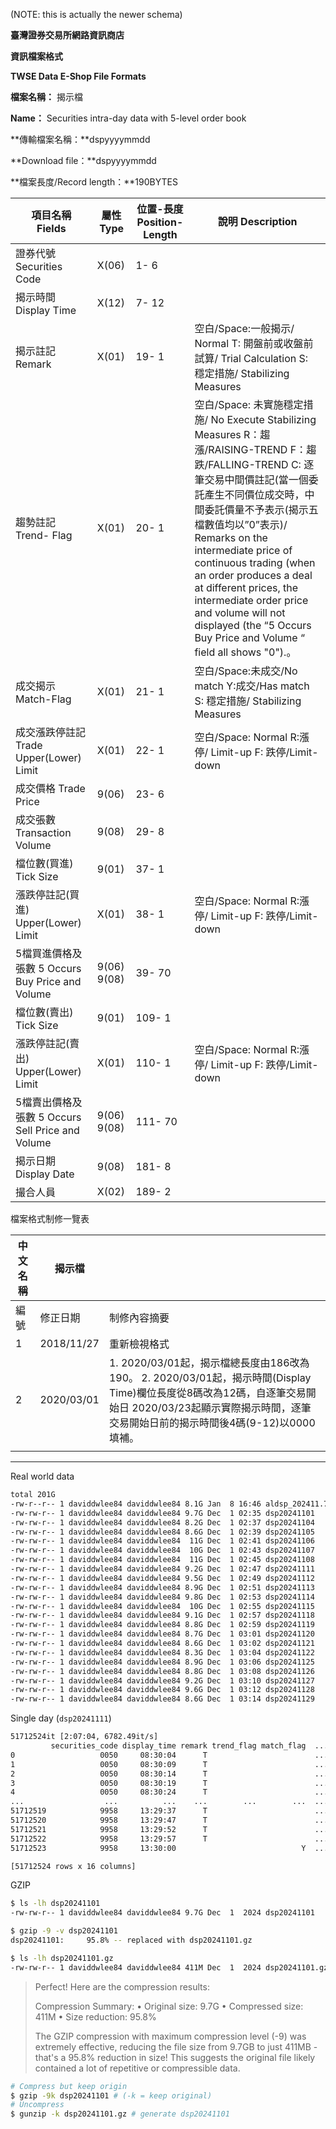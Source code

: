 (NOTE: this is actually the newer schema)

 **臺灣證券交易所網路資訊商店**

**資訊檔案格式**

**TWSE Data E-Shop File Formats**

**檔案名稱：** 揭示檔

**Name：** Securities intra-day data with 5-level order book

**傳輸檔案名稱：**dspyyyymmdd

**Download file：**dspyyyymmdd

**檔案長度/Record length：**190BYTES

| 項目名稱  Fields | 屬性  Type | 位置-長度  Position-Length | 說明  Description |
| --- | --- | --- | --- |
| 證券代號  Securities Code | X(06) | 1- 6 |  |
| 揭示時間  Display Time | X(12) | 7- 12 |  |
| 揭示註記  Remark | X(01) | 19- 1 | 空白/Space:一般揭示/ Normal  T: 開盤前或收盤前試算/ Trial Calculation  S: 穩定措施/ Stabilizing Measures |
| 趨勢註記  Trend- Flag | X(01) | 20- 1 | 空白/Space: 未實施穩定措施/ No Execute Stabilizing Measures  R：趨漲/RAISING-TREND  F：趨跌/FALLING-TREND  C: 逐筆交易中間價註記(當一個委託產生不同價位成交時，中間委託價量不予表示(揭示五檔數值均以”0”表示)/ Remarks on the intermediate price of continuous trading (when an order produces a deal at different prices, the intermediate order price and volume will not displayed (the “5 Occurs Buy Price and Volume “ field all shows "0").。 |
| 成交揭示  Match-Flag | X(01) | 21- 1 | 空白/Space:未成交/No match  Y:成交/Has match  S: 穩定措施/ Stabilizing Measures |
| 成交漲跌停註記  Trade Upper(Lower) Limit | X(01) | 22- 1 | 空白/Space: Normal  R:漲停/ Limit-up  F: 跌停/Limit-down |
| 成交價格  Trade Price | 9(06) | 23- 6 |  |
| 成交張數  Transaction Volume | 9(08) | 29- 8 |  |
| 檔位數(買進)  Tick Size | 9(01) | 37- 1 |  |
| 漲跌停註記(買進)  Upper(Lower) Limit | X(01) | 38- 1 | 空白/Space: Normal  R:漲停/ Limit-up  F: 跌停/Limit-down |
| 5檔買進價格及張數  5 Occurs Buy Price and Volume | 9(06)  9(08) | 39- 70 |  |
| 檔位數(賣出)  Tick Size | 9(01) | 109- 1 |  |
| 漲跌停註記(賣出)  Upper(Lower) Limit | X(01) | 110- 1 | 空白/Space: Normal  R:漲停/ Limit-up  F: 跌停/Limit-down |
| 5檔賣出價格及張數  5 Occurs Sell Price and Volume | 9(06)  9(08) | 111- 70 |  |
| 揭示日期  Display Date | 9(08) | 181- 8 |  |
| 撮合人員 | X(02) | 189- 2 |  |

檔案格式制修一覽表

| **中文名稱** | 揭示檔 | |
| --- | --- | --- |
| 編號 | 修正日期 | 制修內容摘要 |
| 1 | 2018/11/27 | 重新檢視格式 |
| 2 | 2020/03/01 | 1. 2020/03/01起，揭示檔總長度由186改為190。 2. 2020/03/01起，揭示時間(Display Time)欄位長度從8碼改為12碼，自逐筆交易開始日 2020/03/23起顯示實際揭示時間，逐筆交易開始日前的揭示時間後4碼(9-12)以0000填補。 |
|  |  |  |

---

Real world data

```txt
total 201G
-rw-r--r-- 1 daviddwlee84 daviddwlee84 8.1G Jan  8 16:46 aldsp_202411.7z
-rw-rw-r-- 1 daviddwlee84 daviddwlee84 9.7G Dec  1 02:35 dsp20241101
-rw-rw-r-- 1 daviddwlee84 daviddwlee84 8.2G Dec  1 02:37 dsp20241104
-rw-rw-r-- 1 daviddwlee84 daviddwlee84 8.6G Dec  1 02:39 dsp20241105
-rw-rw-r-- 1 daviddwlee84 daviddwlee84  11G Dec  1 02:41 dsp20241106
-rw-rw-r-- 1 daviddwlee84 daviddwlee84  10G Dec  1 02:43 dsp20241107
-rw-rw-r-- 1 daviddwlee84 daviddwlee84  11G Dec  1 02:45 dsp20241108
-rw-rw-r-- 1 daviddwlee84 daviddwlee84 9.2G Dec  1 02:47 dsp20241111
-rw-rw-r-- 1 daviddwlee84 daviddwlee84 9.5G Dec  1 02:49 dsp20241112
-rw-rw-r-- 1 daviddwlee84 daviddwlee84 8.9G Dec  1 02:51 dsp20241113
-rw-rw-r-- 1 daviddwlee84 daviddwlee84 9.8G Dec  1 02:53 dsp20241114
-rw-rw-r-- 1 daviddwlee84 daviddwlee84  10G Dec  1 02:55 dsp20241115
-rw-rw-r-- 1 daviddwlee84 daviddwlee84 9.1G Dec  1 02:57 dsp20241118
-rw-rw-r-- 1 daviddwlee84 daviddwlee84 8.8G Dec  1 02:59 dsp20241119
-rw-rw-r-- 1 daviddwlee84 daviddwlee84 8.7G Dec  1 03:01 dsp20241120
-rw-rw-r-- 1 daviddwlee84 daviddwlee84 8.6G Dec  1 03:02 dsp20241121
-rw-rw-r-- 1 daviddwlee84 daviddwlee84 8.3G Dec  1 03:04 dsp20241122
-rw-rw-r-- 1 daviddwlee84 daviddwlee84 8.9G Dec  1 03:06 dsp20241125
-rw-rw-r-- 1 daviddwlee84 daviddwlee84 8.8G Dec  1 03:08 dsp20241126
-rw-rw-r-- 1 daviddwlee84 daviddwlee84 9.2G Dec  1 03:10 dsp20241127
-rw-rw-r-- 1 daviddwlee84 daviddwlee84 9.6G Dec  1 03:12 dsp20241128
-rw-rw-r-- 1 daviddwlee84 daviddwlee84 8.6G Dec  1 03:14 dsp20241129
```

Single day (`dsp20241111`)

```txt
51712524it [2:07:04, 6782.49it/s]
         securities_code display_time remark trend_flag match_flag  ... sell_tick_size  sell_upper_lower_limit                                sell_5_price_volume  display_date match_staff
0                   0050     08:30:04      T                        ...              1                          [{'price': 203.0, 'volume': 2}, {'price': 0.0,...    2024-11-11          AA
1                   0050     08:30:09      T                        ...              5                          [{'price': 200.0, 'volume': 1}, {'price': 200....    2024-11-11          AA
2                   0050     08:30:14      T                        ...              5                          [{'price': 200.0, 'volume': 2}, {'price': 200....    2024-11-11          AA
3                   0050     08:30:19      T                        ...              5                          [{'price': 200.0, 'volume': 2}, {'price': 200....    2024-11-11          AA
4                   0050     08:30:24      T                        ...              5                          [{'price': 200.0, 'volume': 13}, {'price': 200...    2024-11-11          AA
...                  ...          ...    ...        ...        ...  ...            ...                     ...                                                ...           ...         ...
51712519            9958     13:29:37      T                        ...              5                          [{'price': 185.5, 'volume': 8}, {'price': 186....    2024-11-11          AA
51712520            9958     13:29:47      T                        ...              5                          [{'price': 185.5, 'volume': 8}, {'price': 186....    2024-11-11          AA
51712521            9958     13:29:52      T                        ...              5                          [{'price': 185.5, 'volume': 8}, {'price': 186....    2024-11-11          AA
51712522            9958     13:29:57      T                        ...              5                          [{'price': 185.5, 'volume': 8}, {'price': 186....    2024-11-11          AA
51712523            9958     13:30:00                            Y  ...              5                          [{'price': 185.5, 'volume': 8}, {'price': 186....    2024-11-11          AA

[51712524 rows x 16 columns]
```

GZIP

```bash
$ ls -lh dsp20241101
-rw-rw-r-- 1 daviddwlee84 daviddwlee84 9.7G Dec  1  2024 dsp20241101

$ gzip -9 -v dsp20241101
dsp20241101:	 95.8% -- replaced with dsp20241101.gz

$ ls -lh dsp20241101.gz
-rw-rw-r-- 1 daviddwlee84 daviddwlee84 411M Dec  1  2024 dsp20241101.gz
```

> Perfect! Here are the compression results:
>
> Compression Summary:
> •  Original size: 9.7G
> •  Compressed size: 411M
> •  Size reduction: 95.8%
>
> The GZIP compression with maximum compression level (-9) was extremely effective, reducing the file size from 9.7GB to just 411MB - that's a 95.8% reduction in size! This suggests the original file likely contained a lot of repetitive or compressible data.

```bash
# Compress but keep origin
$ gzip -9k dsp20241101 # (-k = keep original)
# Uncompress
$ gunzip -k dsp20241101.gz # generate dsp20241101
```
